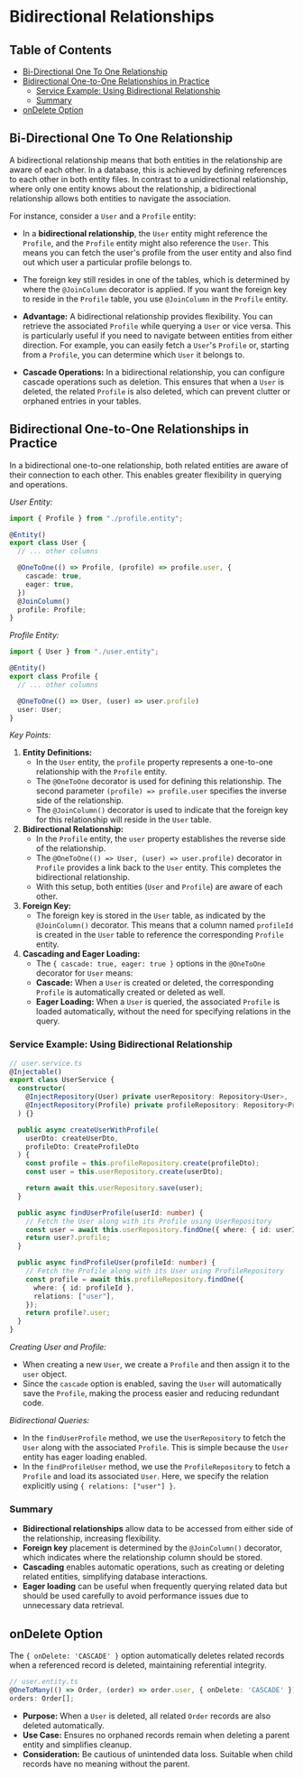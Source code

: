 # Bidirectional Relationships

## Table of Contents

- [Bi-Directional One To One Relationship](#bi-directional-one-to-one-relationship)
- [Bidirectional One-to-One Relationships in Practice](#bidirectional-one-to-one-relationships-in-practice)
  - [Service Example: Using Bidirectional Relationship](#service-example-using-bidirectional-relationship)
  - [Summary](#summary)
- [onDelete Option](#ondelete-option)

## Bi-Directional One To One Relationship

A bidirectional relationship means that both entities in the relationship are aware of each other. In a database, this is achieved by defining references to each other in both entity files. In contrast to a unidirectional relationship, where only one entity knows about the relationship, a bidirectional relationship allows both entities to navigate the association.

For instance, consider a `User` and a `Profile` entity:

- In a **bidirectional relationship**, the `User` entity might reference the `Profile`, and the `Profile` entity might also reference the `User`. This means you can fetch the user's profile from the user entity and also find out which user a particular profile belongs to.

- The foreign key still resides in one of the tables, which is determined by where the `@JoinColumn` decorator is applied. If you want the foreign key to reside in the `Profile` table, you use `@JoinColumn` in the `Profile` entity.

- **Advantage:** A bidirectional relationship provides flexibility. You can retrieve the associated `Profile` while querying a `User` or vice versa. This is particularly useful if you need to navigate between entities from either direction. For example, you can easily fetch a `User`'s `Profile` or, starting from a `Profile`, you can determine which `User` it belongs to.

- **Cascade Operations:** In a bidirectional relationship, you can configure cascade operations such as deletion. This ensures that when a `User` is deleted, the related `Profile` is also deleted, which can prevent clutter or orphaned entries in your tables.

## Bidirectional One-to-One Relationships in Practice

In a bidirectional one-to-one relationship, both related entities are aware of their connection to each other. This enables greater flexibility in querying and operations.

_User Entity:_

```ts
import { Profile } from "./profile.entity";

@Entity()
export class User {
  // ... other columns

  @OneToOne(() => Profile, (profile) => profile.user, {
    cascade: true,
    eager: true,
  })
  @JoinColumn()
  profile: Profile;
}
```

_Profile Entity:_

```ts
import { User } from "./user.entity";

@Entity()
export class Profile {
  // ... other columns

  @OneToOne(() => User, (user) => user.profile)
  user: User;
}
```

_Key Points:_

1. **Entity Definitions:**
   - In the `User` entity, the `profile` property represents a one-to-one relationship with the `Profile` entity.
   - The `@OneToOne` decorator is used for defining this relationship. The second parameter `(profile) => profile.user` specifies the inverse side of the relationship.
   - The `@JoinColumn()` decorator is used to indicate that the foreign key for this relationship will reside in the `User` table.
2. **Bidirectional Relationship:**
   - In the `Profile` entity, the `user` property establishes the reverse side of the relationship.
   - The `@OneToOne(() => User, (user) => user.profile)` decorator in `Profile` provides a link back to the `User` entity. This completes the bidirectional relationship.
   - With this setup, both entities (`User` and `Profile`) are aware of each other.
3. **Foreign Key:**
   - The foreign key is stored in the `User` table, as indicated by the `@JoinColumn()` decorator. This means that a column named `profileId` is created in the `User` table to reference the corresponding `Profile` entity.
4. **Cascading and Eager Loading:**
   - The `{ cascade: true, eager: true }` options in the `@OneToOne` decorator for `User` means:
   - **Cascade:** When a `User` is created or deleted, the corresponding `Profile` is automatically created or deleted as well.
   - **Eager Loading:** When a `User` is queried, the associated `Profile` is loaded automatically, without the need for specifying relations in the query.

### Service Example: Using Bidirectional Relationship

```ts
// user.service.ts
@Injectable()
export class UserService {
  constructor(
    @InjectRepository(User) private userRepository: Repository<User>,
    @InjectRepository(Profile) private profileRepository: Repository<Profile>
  ) {}

  public async createUserWithProfile(
    userDto: createUserDto,
    profileDto: CreateProfileDto
  ) {
    const profile = this.profileRepository.create(profileDto);
    const user = this.userRepository.create(userDto);

    return await this.userRepository.save(user);
  }

  public async findUserProfile(userId: number) {
    // Fetch the User along with its Profile using UserRepository
    const user = await this.userRepository.findOne({ where: { id: userId } });
    return user?.profile;
  }

  public async findProfileUser(profileId: number) {
    // Fetch the Profile along with its User using ProfileRepository
    const profile = await this.profileRepository.findOne({
      where: { id: profileId },
      relations: ["user"],
    });
    return profile?.user;
  }
}
```

_Creating User and Profile:_

- When creating a new `User`, we create a `Profile` and then assign it to the `user` object.
- Since the `cascade` option is enabled, saving the `User` will automatically save the `Profile`, making the process easier and reducing redundant code.

_Bidirectional Queries:_

- In the `findUserProfile` method, we use the `UserRepository` to fetch the `User` along with the associated `Profile`. This is simple because the `User` entity has eager loading enabled.
- In the `findProfileUser` method, we use the `ProfileRepository` to fetch a `Profile` and load its associated `User`. Here, we specify the relation explicitly using `{ relations: ["user"] }`.

### Summary

- **Bidirectional relationships** allow data to be accessed from either side of the relationship, increasing flexibility.
- **Foreign key** placement is determined by the `@JoinColumn()` decorator, which indicates where the relationship column should be stored.
- **Cascading** enables automatic operations, such as creating or deleting related entities, simplifying database interactions.
- **Eager loading** can be useful when frequently querying related data but should be used carefully to avoid performance issues due to unnecessary data retrieval.

## onDelete Option

The `{ onDelete: 'CASCADE' }` option automatically deletes related records when a referenced record is deleted, maintaining referential integrity.

```ts
// user.entity.ts
@OneToMany(() => Order, (order) => order.user, { onDelete: 'CASCADE' })
orders: Order[];
```

- **Purpose:** When a `User` is deleted, all related `Order` records are also deleted automatically.
- **Use Case:** Ensures no orphaned records remain when deleting a parent entity and simplifies cleanup.
- **Consideration:** Be cautious of unintended data loss. Suitable when child records have no meaning without the parent.
